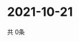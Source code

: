 # 2021-10-21
  共 0条

  <!-- BEGIN -->
  <!-- 最后更新时间Thu Oct 21 2021 18:04:04 GMT+0000 (Coordinated Universal Time) -->
  
  <!-- END -->
  
  